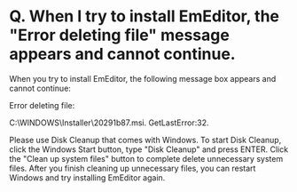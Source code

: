 # Q. When I try to install EmEditor, the "Error deleting file" message appears and cannot continue.

When you try to install EmEditor, the following message box appears and cannot continue:

Error deleting file:

C:\\WINDOWS\\Installer\\20291b87.msi. GetLastError:32.

Please use Disk Cleanup that comes with Windows. To start Disk Cleanup, click the Windows Start button, type "Disk Cleanup" and press ENTER. Click the "Clean up system files" button to complete delete unnecessary system files. After you finish cleaning up unnecessary files, you can restart Windows and try installing EmEditor again.